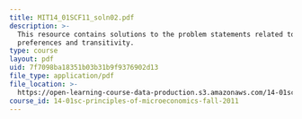 ```yaml
---
title: MIT14_01SCF11_soln02.pdf
description: >-
  This resource contains solutions to the problem statements related to rational
  preferences and transitivity.
type: course
layout: pdf
uid: 7f7098ba18351b03b31b9f9376902d13
file_type: application/pdf
file_location: >-
  https://open-learning-course-data-production.s3.amazonaws.com/14-01sc-principles-of-microeconomics-fall-2011/7f7098ba18351b03b31b9f9376902d13_MIT14_01SCF11_soln02.pdf
course_id: 14-01sc-principles-of-microeconomics-fall-2011
---
```

